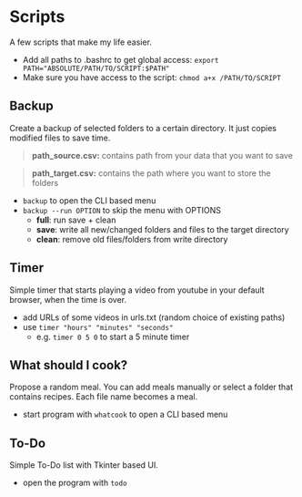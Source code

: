 # Scripts
A few scripts that make my life easier.

- Add all paths to .bashrc to get global access: `export PATH="ABSOLUTE/PATH/TO/SCRIPT:$PATH"`
- Make sure you have access to the script: `chmod a+x /PATH/TO/SCRIPT`

## Backup
Create a backup of selected folders to a certain directory.
It just copies modified files to save time.

> **path_source.csv:** contains path from your data that you want to save

> **path_target.csv:** contains the path where you want to store the folders
- `backup` to open the CLI based menu
- `backup --run OPTION` to skip the menu with OPTIONS
  - **full**: run save + clean
  - **save**: write all new/changed folders and files to the target directory
  - **clean**: remove old files/folders from write directory
## Timer
Simple timer that starts playing a video from youtube in your default browser, when the time is over.

- add URLs of some videos in urls.txt (random choice of existing paths)
- use `timer "hours" "minutes" "seconds"`
  - e.g. `timer 0 5 0` to start a 5 minute timer
  
 ## What should I cook?
 Propose a random meal.
 You can add meals manually or select a folder that contains recipes.
 Each file name becomes a meal.
 
 - start program with `whatcook` to open a CLI based menu
 
 ## To-Do
 Simple To-Do list with Tkinter based UI.
 - open the program with `todo`

